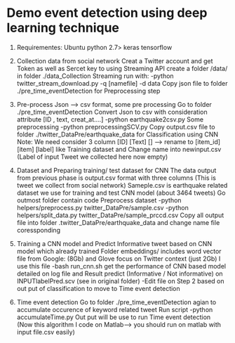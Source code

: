 # Demo event detection using deep learning technique

1. Requirementes:
	Ubuntu
	python 2.7>
	keras
	tensorflow


1. Collection data from social network
	Creat a Twitter account and get Token as well as Sercet key to using Streaming API
	create a folder /data/ in folder ./data_Collection
	Streaming run with:
	-python twitter_stream_download.py -q [namefile] -d data
	Copy json file to folder ./pre_time_eventDetection for Preprocessing step
	



2. Pre-process Json --> csv format, some pre processing
	Go to folder ./pre_time_eventDetection
	Convert Json to csv with consideration attribute [ID , text, creat_at....]
	-python earthquake2csv.py 
	Some preprocessing
	-python preprocessingSCV.py
	Copy output.csv file to folder ./twitter_DataPre/earthquake_data for Classification using CNN
	Note: We need consider 3 column [ID] [Text] [] --> rename to [item_id] [item] [label]  like Training dataset and Change name into newinput.csv (Label of input Tweet we collected here now empty)
	
	

3. Dataset and Preparing training/ test dataset for CNN
	The data output from previous phase is output.csv format with three columns (This is tweet we collect from social network) 
	Sameple.csv is earthquake related dataset we use for training and test CNN model (about 3464 tweets)
	Go outmost folder contain code
	Preprocess dataset
	-python helpers/preprocess.py twitter_DataPre/sample.csv
	-python helpers/split_data.py twitter_DataPre/sample_prccd.csv
	Copy all output file into folder .twitter_DataPre/earthquake_data and change name file coressponding


	  
4. Training a CNN model and Predict Informative tweet based on CNN model which already trained
	Folder embeddings/ includes word vector file from Google: (8Gb) and Glove focus on Twitter context (just 2Gb) I use this file
	-bash run_cnn.sh get the performance of CNN based model detailed on log file and Result predict (Informative / Not informative) on INPUTlabelPred.scv (see in original folder)
	-Edit file on Step 2 based on out put of classification to move to Time event detection



5. Time event detection
	Go to folder ./pre_time_eventDetection agian to accumulate occurence of keyword related tweet
	Run script
	-python accumulateTime.py
	Out put will be use to run Time event detection (Now this algorithm I code on Matlab--> you should run on matlab with input file.csv easily)

